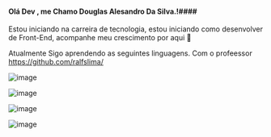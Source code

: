 #### Olá Dev , me Chamo Douglas Alesandro Da Silva.!####
Estou iniciando na carreira de tecnologia, estou iniciando como desenvolver de Front-End, acompanhe meu crescimento por aqui 🎉

Atualmente Sigo aprendendo as seguintes linguagens.  Com o profeessor  https://github.com/ralfslima/


![image](https://github.com/Douglassilvaaa/Douglassilvaaa/assets/157911745/1ea4ec7f-e3ed-4368-ab26-6cfbcf859449)

![image](https://github.com/Douglassilvaaa/Douglassilvaaa/assets/157911745/629a594d-a817-4988-9f9a-0cb40b527046)

![image](https://github.com/Douglassilvaaa/Douglassilvaaa/assets/157911745/0a6bfecb-d1f5-4fe1-8f57-f9600a5a1515)

![image](https://github.com/Douglassilvaaa/Douglassilvaaa/assets/157911745/0b8b70bf-a59f-444d-923d-b5877989df4c)













